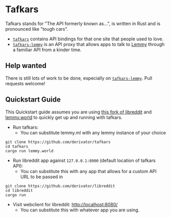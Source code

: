 # Tafkars

Tafkars stands for "The API formerly known as...", is written in Rust and is pronounced like "tough cars".

- [`tafkars`](tafkars) contains API bindings for that one site that people used to love.
- [`tafkars-lemmy`](tafkars-lemmy) is an API proxy that allows apps to talk to [Lemmy](https://github.com/LemmyNet/lemmy) through a familiar API from a kinder time.

## Help wanted

There is still lots of work to be done, especially on [`tafkars-lemmy`](tafkars-lemmy). Pull requests welcome!

## Quickstart Guide

This Quickstart guide assumes you are using [this fork of libreddit](https://github.com/derivator/libreddit) and [lemmy.world](lemmy.world) to quickly get up and running with tafkars.

- Run tafkars:
    - You can substitute lemmy.ml with any lemmy instance of your choice
```
git clone https://github.com/derivator/tafkars
cd tafkars
cargo run lemmy.world
```
- Run libreddit app against `127.0.0.1:8000` (default location of tafkars API):
    - You can substitute this with any app that allows for a custom API URL to be passed in
```
git clone https://github.com/derivator/libreddit
cd libreddit
cargo run
```
- Visit webclient for libreddit: [http://localhost:8080/](http://localhost:8080/)
    - You can substitute this with whatever app you are using.
